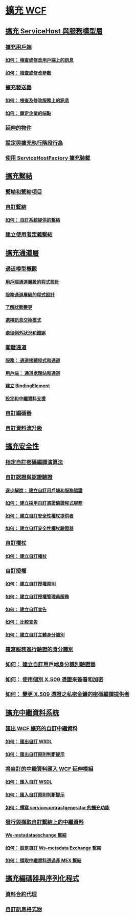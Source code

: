 # [擴充 WCF](extending-wcf.md)
## [擴充 ServiceHost 與服務模型層](extending-servicehost-and-the-service-model-layer.md)
### [擴充用戶端](extending-clients.md)
#### [如何： 檢查或修改用戶端上的訊息](how-to-inspect-or-modify-messages-on-the-client.md)
#### [如何： 檢查或修改參數](how-to-inspect-or-modify-parameters.md)
### [擴充發送器](extending-dispatchers.md)
#### [如何： 檢查及修改服務上的訊息](how-to-inspect-and-modify-messages-on-the-service.md)
#### [如何： 鎖定企業的端點](how-to-lock-down-endpoints-in-the-enterprise.md)
### [延伸的物件](extensible-objects.md)
### [設定與擴充執行階段行為](configuring-and-extending-the-runtime-with-behaviors.md)
### [使用 ServiceHostFactory 擴充裝載](extending-hosting-using-servicehostfactory.md)
## [擴充繫結](extending-bindings.md)
### [繫結和繫結項目](bindings-and-binding-elements.md)
### [自訂繫結](custom-bindings.md)
#### [如何： 自訂系統提供的繫結](how-to-customize-a-system-provided-binding.md)
### [建立使用者定義繫結](creating-user-defined-bindings.md)
## [擴充通道層](extending-the-channel-layer.md)
### [通道模型概觀](channel-model-overview.md)
#### [用戶端通道層級的程式設計](client-channel-level-programming.md)
#### [服務通道層級的程式設計](service-channel-level-programming.md)
#### [了解狀態變更](understanding-state-changes.md)
#### [選擇訊息交換模式](choosing-a-message-exchange-pattern.md)
#### [處理例外狀況和錯誤](handling-exceptions-and-faults.md)
### [開發通道](developing-channels.md)
#### [服務： 通道接聽程式和通道](service-channel-listeners-and-channels.md)
#### [用戶端： 通道處理站和通道](client-channel-factories-and-channels.md)
#### [建立 BindingElement](creating-a-bindingelement.md)
#### [設定和中繼資料支援](configuration-and-metadata-support.md)
### [自訂編碼器](custom-encoders.md)
### [自訂資料流升級](custom-stream-upgrades.md)
## [擴充安全性](extending-security.md)
### [指定自訂密碼編譯演算法](specifying-a-custom-crypto-algorithm.md)
### [自訂認證與認證驗證](custom-credential-and-credential-validation.md)
#### [逐步解說： 建立自訂用戶端和服務認證](walkthrough-creating-custom-client-and-service-credentials.md)
#### [如何： 建立採用自訂憑證驗證程式服務](how-to-create-a-service-that-employs-a-custom-certificate-validator.md)
#### [如何： 建立自訂安全性權杖提供者](how-to-create-a-custom-security-token-provider.md)
#### [如何： 建立自訂安全性權杖驗證器](how-to-create-a-custom-security-token-authenticator.md)
### [自訂權杖](custom-tokens.md)
#### [如何： 建立自訂權杖](how-to-create-a-custom-token.md)
### [自訂授權](custom-authorization.md)
#### [如何： 建立自訂授權原則](how-to-create-a-custom-authorization-policy.md)
#### [如何： 建立自訂授權管理員服務](how-to-create-a-custom-authorization-manager-for-a-service.md)
#### [如何： 建立自訂宣告](how-to-create-a-custom-claim.md)
#### [如何： 比較宣告](how-to-compare-claims.md)
#### [如何： 建立自訂主體身分識別](how-to-create-a-custom-principal-identity.md)
### [覆寫服務進行驗證的身分識別](overriding-the-identity-of-a-service-for-authentication.md)
### [如何： 建立自訂用戶端身分識別驗證器](how-to-create-a-custom-client-identity-verifier.md)
### [如何： 使用個別 X.509 憑證來簽署和加密](how-to-use-separate-x-509-certificates-for-signing-and-encryption.md)
### [如何： 變更 X.509 憑證之私密金鑰的密碼編譯提供者](change-cryptographic-provider-x509-certificate-private-key.md)
## [擴充中繼資料系統](extending-the-metadata-system.md)
### [匯出 WCF 擴充的自訂中繼資料](exporting-custom-metadata-for-a-wcf-extension.md)
#### [如何： 匯出自訂 WSDL](how-to-export-custom-wsdl.md)
#### [如何： 匯出自訂原則判斷提示](how-to-export-custom-policy-assertions.md)
### [將自訂的中繼資料匯入 WCF 延伸模組](importing-custom-metadata-for-a-wcf-extension.md)
#### [如何： 匯入自訂 WSDL](how-to-import-custom-wsdl.md)
#### [如何： 匯入自訂原則判斷提示](how-to-import-custom-policy-assertions.md)
#### [如何： 撰寫 servicecontractgenerator 的擴充功能](how-to-write-an-extension-for-the-servicecontractgenerator.md)
### [發行與擷取自訂繫結上的中繼資料](publishing-and-retrieving-metadata-over-a-custom-binding.md)
#### [Ws-metadataexchange 繫結](ws-metadataexchange-bindings.md)
#### [如何： 設定自訂 Ws-metadata Exchange 繫結](how-to-configure-a-custom-ws-metadata-exchange-binding.md)
#### [如何： 擷取中繼資料透過非 MEX 繫結](how-to-retrieve-metadata-over-a-non-mex-binding.md)
## [擴充編碼器與序列化程式](extending-encoders-and-serializers.md)
### [資料合約代理](data-contract-surrogates.md)
### [自訂訊息格式器](custom-message-formatters.md)

